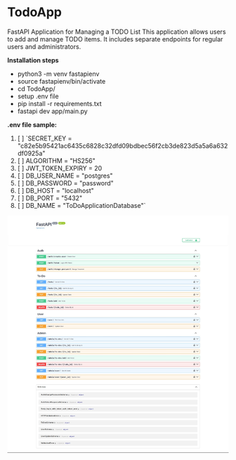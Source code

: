 # TodoApp

FastAPI Application for Managing a TODO List
This application allows users to add and manage TODO items. It includes separate endpoints for regular users and administrators.

**Installation steps**

* python3 -m venv fastapienv 
* source fastapienv/bin/activate
* cd TodoApp/
* setup .env file
* pip install -r requirements.txt
* fastapi dev app/main.py

**.env file sample:**

1. [ ] `SECRET_KEY  = "c82e5b95421ac6435c6828c32dfd09bdbec56f2cb3de823d5a5a6a632df0925a"
2. [ ] ALGORITHM = "HS256"
3. [ ] JWT_TOKEN_EXPIRY = 20
4. [ ] DB_USER_NAME = "postgres"
5. [ ] DB_PASSWORD = "password"
6. [ ] DB_HOST = "localhost"
7. [ ] DB_PORT = "5432"
8. [ ] DB_NAME = "ToDoApplicationDatabase"`

![img.jpg](img.jpg)